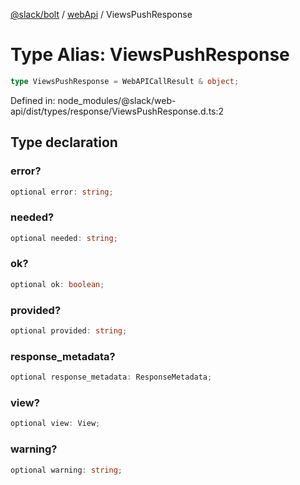 [@slack/bolt](../../../../index.md) / [webApi](../index.md) / ViewsPushResponse

# Type Alias: ViewsPushResponse

```ts
type ViewsPushResponse = WebAPICallResult & object;
```

Defined in: node\_modules/@slack/web-api/dist/types/response/ViewsPushResponse.d.ts:2

## Type declaration

### error?

```ts
optional error: string;
```

### needed?

```ts
optional needed: string;
```

### ok?

```ts
optional ok: boolean;
```

### provided?

```ts
optional provided: string;
```

### response\_metadata?

```ts
optional response_metadata: ResponseMetadata;
```

### view?

```ts
optional view: View;
```

### warning?

```ts
optional warning: string;
```

